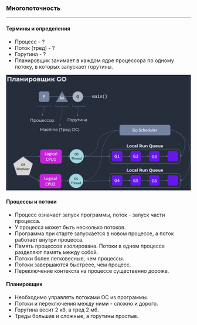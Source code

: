 ### Многопоточность

---

#### Термины и определения

* Процесс - ?
* Поток (тред) - ?
* Горутина - ?
* Планировщик занимает в каждом ядре процессора по одному потоку, в которых запускает горутины.

![Схема](./scheme.png)

#### Процессы и потоки

* Процесс означает запуск программы, поток - запуск части процесса.
* У процесса может быть несколько потоков.
* Программа при старте запускается в новом процессе, а поток работает внутри процесса.
* Память процессов изолирована. Потоки в одном процессе разделяют память между собой.
* Потоки более легковесные, чем процессы.
* Потоки завершаются быстреее, чем процесс.
* Переключение контекста на процессе существенно дороже.

#### Планировщик

* Необходимо управлять потоками ОС из программы.
* Потоки и переключения между ними - сложно и дорого.
* Горутина весит 2 кб, а тред 2 мб.
* Треды большие и сложные, а горутины простые.
